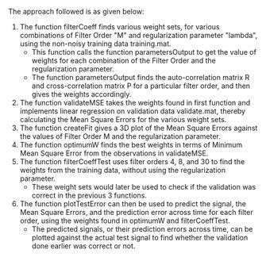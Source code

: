 The approach followed is as given below:

1. The function filterCoeff finds various weight sets, for various combinations of Filter Order "M" and regularization parameter "lambda", using the non-noisy training data training.mat.
    * This function calls the function parametersOutput to get the value of weights for each combination of the Filter Order and the regularization parameter.
    * The function parametersOutput finds the auto-correlation matrix R and cross-correlation matrix P for a particular filter order, and then gives the weights accordingly.
2. The function validateMSE takes the weights found in first function and implements linear regression on validation data validate.mat, thereby calculating the Mean Square Errors for the various weight sets.
3. The function createFit gives a 3D plot of the Mean Square Errors against the values of Filter Order M and the regularization parameter.
4. The function optimumW finds the best weights in terms of Minimum Mean Square Error from the observations in validateMSE.
5. The function filterCoeffTest uses filter orders 4, 8,  and 30 to find the weights from the training data, without using the regularization parameter. 
    * These weight sets would later be used to check if the validation was correct in the previous 3 functions.
6. The function plotTestError can then be used to predict the signal, the Mean Square Errors, and the prediction error across time for each filter order, using the weights found in optimumW and filterCoeffTest.
    * The predicted signals, or their prediction errors across time, can be plotted against the actual test signal to find whether the validation done earlier was correct or not.
